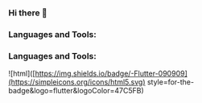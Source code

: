 ### Hi there 👋

### Languages and Tools:
### Languages and Tools:
![html]([https://img.shields.io/badge/-Flutter-090909](https://simpleicons.org/icons/html5.svg) style=for-the-badge&logo=flutter&logoColor=47C5FB)

